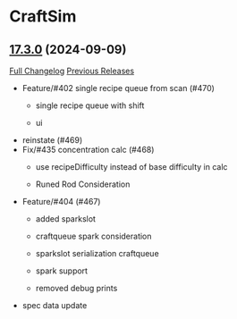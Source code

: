 # CraftSim

## [17.3.0](https://github.com/derfloh205/CraftSim/tree/17.3.0) (2024-09-09)
[Full Changelog](https://github.com/derfloh205/CraftSim/compare/17.2.3...17.3.0) [Previous Releases](https://github.com/derfloh205/CraftSim/releases)

- Feature/#402 single recipe queue from scan (#470)  
    * single recipe queue with shift  
    * ui  
- reinstate (#469)  
- Fix/#435 concentration calc (#468)  
    * use recipeDifficulty instead of base difficulty in calc  
    * Runed Rod Consideration  
- Feature/#404 (#467)  
    * added sparkslot  
    * craftqueue spark consideration  
    * sparkslot serialization craftqueue  
    * spark support  
    * removed debug prints  
- spec data update  
